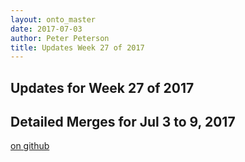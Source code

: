 ```yaml
---
layout: onto_master
date: 2017-07-03
author: Peter Peterson
title: Updates Week 27 of 2017
---
```

Updates for Week 27 of 2017
---------------------------

Detailed Merges for Jul 3 to 9, 2017
------------------------------------
[on github](https://github.com/mantidproject/mantid/pulls?q=is%3Apr+merged%3A2017-07-04..2017-07-09)

